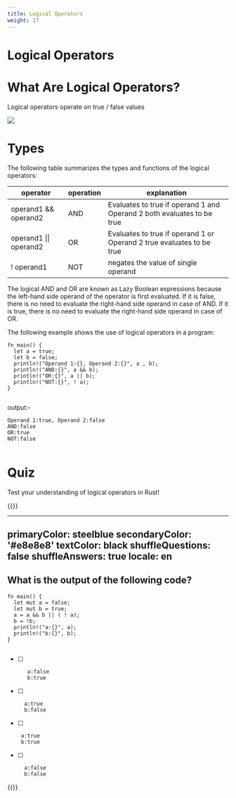 ```yaml
---
title: Logical Operators
weight: 17
---
```


# Logical Operators


# What Are Logical Operators? 
Logical operators operate on true / false values

![](/img/diagrams/27.logical-op.png)

# Types 

The following table summarizes the types and functions of the logical operators:


| operator  	| operation  	| explanation 	|
|-	|-	|-	|
| operand1 && operand2 	| AND 	| Evaluates to true if operand 1 and Operand 2 both evaluates to be true   	|
| operand1 \|\| operand2  	| OR 	| Evaluates to true if operand 1 or Operand 2 true evaluates to be true 	|
|     ! operand1   	| NOT 	| negates the value of single operand  	|


The logical AND and OR are known as Lazy Boolean expressions because the left-hand side operand of the operator is first evaluated. If it is false, there is no need to evaluate the right-hand side operand in 
case of AND. If it is true, there is no need to evaluate the right-hand side operand in case of OR.

The following example shows the use of logical operators in a program:

```
fn main() {
  let a = true;
  let b = false;
  println!("Operand 1:{}, Operand 2:{}", a , b);
  println!("AND:{}", a && b);
  println!("OR:{}", a || b);
  println!("NOT:{}", ! a);
}


```
output:- 

```
Operand 1:true, Operand 2:false
AND:false
OR:true
NOT:false


```

# Quiz

Test your understanding of logical operators in Rust!

{{<quizdown>}}

---
primaryColor: steelblue
secondaryColor: '#e8e8e8'
textColor: black
shuffleQuestions: false
shuffleAnswers: true
locale: en
---


##  What is the output of the following code?

```
fn main() {
  let mut a = false;
  let mut b = true;
  a = a && b || ( ! a);
  b = !b;
  println!("a:{}", a);
  println!("b:{}", b); 
}


```

- [ ] ```
     a:false 
     b:true 
    ``` 

- [ ] ```
    a:true 
    b:false  
   ```

- [ ] ```
   a:true 
   b:true  
   ```

- [ ] ```
    a:false  
    b:false 
    ```

{{</quizdown>}}    